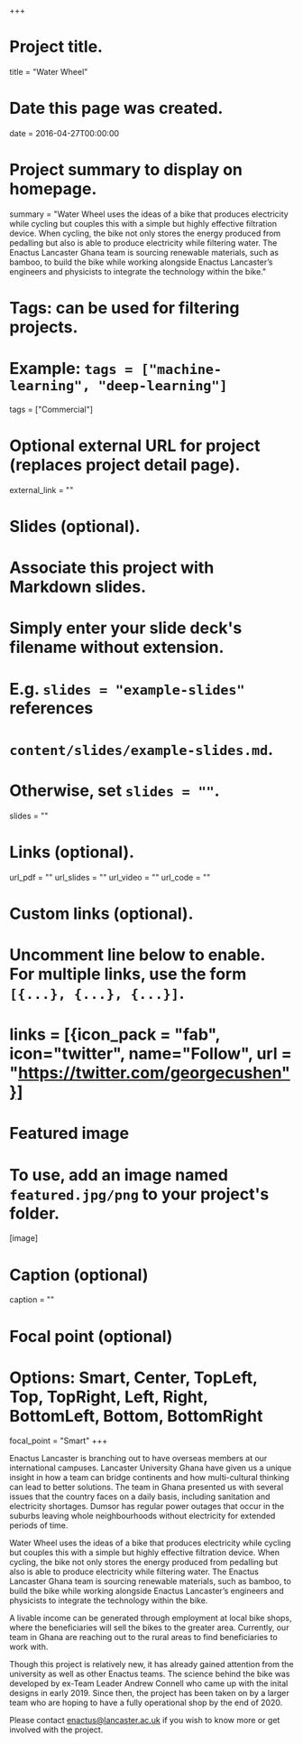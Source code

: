 +++
# Project title.
title = "Water Wheel"

# Date this page was created.
date = 2016-04-27T00:00:00

# Project summary to display on homepage.
summary = "Water Wheel uses the ideas of a bike that produces electricity while cycling but couples this with a simple but highly effective filtration device. When cycling, the bike not only stores the energy produced from pedalling but also is able to produce electricity while filtering water. The Enactus Lancaster Ghana team is sourcing renewable materials, such as bamboo, to build the bike while working alongside Enactus Lancaster’s engineers and physicists to integrate the technology within the bike."

# Tags: can be used for filtering projects.
# Example: `tags = ["machine-learning", "deep-learning"]`
tags = ["Commercial"]

# Optional external URL for project (replaces project detail page).
external_link = ""

# Slides (optional).
#   Associate this project with Markdown slides.
#   Simply enter your slide deck's filename without extension.
#   E.g. `slides = "example-slides"` references 
#   `content/slides/example-slides.md`.
#   Otherwise, set `slides = ""`.
slides = ""

# Links (optional).
url_pdf = ""
url_slides = ""
url_video = ""
url_code = ""

# Custom links (optional).
#   Uncomment line below to enable. For multiple links, use the form `[{...}, {...}, {...}]`.
# links = [{icon_pack = "fab", icon="twitter", name="Follow", url = "https://twitter.com/georgecushen"}]

# Featured image
# To use, add an image named `featured.jpg/png` to your project's folder. 
[image]
  # Caption (optional)
  caption = ""
  
  # Focal point (optional)
  # Options: Smart, Center, TopLeft, Top, TopRight, Left, Right, BottomLeft, Bottom, BottomRight
  focal_point = "Smart"
+++

Enactus Lancaster is branching out to have overseas members at our international campuses. Lancaster University Ghana have given us a unique insight in how a team can bridge continents and how multi-cultural thinking can lead to better solutions. The team in Ghana presented us with several issues that the country faces on a daily basis, including sanitation and electricity shortages. Dumsor has regular power outages that occur in the suburbs leaving whole neighbourhoods without electricity for extended periods of time.

Water Wheel uses the ideas of a bike that produces electricity while cycling but couples this with a simple but highly effective filtration device. When cycling, the bike not only stores the energy produced from pedalling but also is able to produce electricity while filtering water. The Enactus Lancaster Ghana team is sourcing renewable materials, such as bamboo, to build the bike while working alongside Enactus Lancaster’s engineers and physicists to integrate the technology within the bike.

A livable income can be generated through employment at local bike shops, where the beneficiaries will sell the bikes to the greater area. Currently, our team in Ghana are reaching out to the rural areas to find beneficiaries to work with.

Though this project is relatively new, it has already gained attention from the university as well as other Enactus teams. The science behind the bike was developed by ex-Team Leader Andrew Connell who came up with the inital designs in early 2019. Since then, the project has been taken on by a larger team who are hoping to have a fully operational shop by the end of 2020. 

Please contact enactus@lancaster.ac.uk if you wish to know more or get involved with the project.


